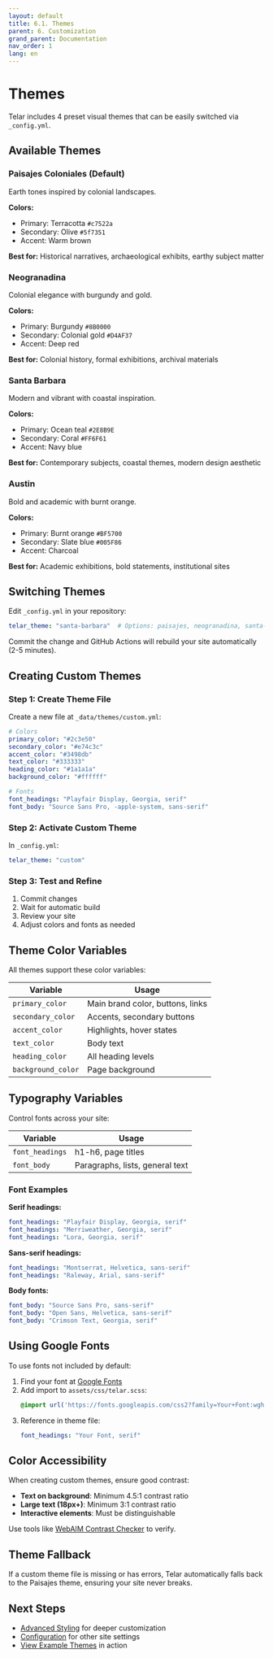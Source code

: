 ```yaml
---
layout: default
title: 6.1. Themes
parent: 6. Customization
grand_parent: Documentation
nav_order: 1
lang: en
---
```


# Themes

Telar includes 4 preset visual themes that can be easily switched via `_config.yml`.

## Available Themes

### Paisajes Coloniales (Default)

Earth tones inspired by colonial landscapes.

**Colors:**
- Primary: Terracotta `#c7522a`
- Secondary: Olive `#5f7351`
- Accent: Warm brown

**Best for:** Historical narratives, archaeological exhibits, earthy subject matter

### Neogranadina

Colonial elegance with burgundy and gold.

**Colors:**
- Primary: Burgundy `#8B0000`
- Secondary: Colonial gold `#D4AF37`
- Accent: Deep red

**Best for:** Colonial history, formal exhibitions, archival materials

### Santa Barbara

Modern and vibrant with coastal inspiration.

**Colors:**
- Primary: Ocean teal `#2E8B9E`
- Secondary: Coral `#FF6F61`
- Accent: Navy blue

**Best for:** Contemporary subjects, coastal themes, modern design aesthetic

### Austin

Bold and academic with burnt orange.

**Colors:**
- Primary: Burnt orange `#BF5700`
- Secondary: Slate blue `#005F86`
- Accent: Charcoal

**Best for:** Academic exhibitions, bold statements, institutional sites

## Switching Themes

Edit `_config.yml` in your repository:

```yaml
telar_theme: "santa-barbara"  # Options: paisajes, neogranadina, santa-barbara, austin
```

Commit the change and GitHub Actions will rebuild your site automatically (2-5 minutes).

## Creating Custom Themes

### Step 1: Create Theme File

Create a new file at `_data/themes/custom.yml`:

```yaml
# Colors
primary_color: "#2c3e50"
secondary_color: "#e74c3c"
accent_color: "#3498db"
text_color: "#333333"
heading_color: "#1a1a1a"
background_color: "#ffffff"

# Fonts
font_headings: "Playfair Display, Georgia, serif"
font_body: "Source Sans Pro, -apple-system, sans-serif"
```

### Step 2: Activate Custom Theme

In `_config.yml`:

```yaml
telar_theme: "custom"
```

### Step 3: Test and Refine

1. Commit changes
2. Wait for automatic build
3. Review your site
4. Adjust colors and fonts as needed

## Theme Color Variables

All themes support these color variables:

| Variable | Usage |
|----------|-------|
| `primary_color` | Main brand color, buttons, links |
| `secondary_color` | Accents, secondary buttons |
| `accent_color` | Highlights, hover states |
| `text_color` | Body text |
| `heading_color` | All heading levels |
| `background_color` | Page background |

## Typography Variables

Control fonts across your site:

| Variable | Usage |
|----------|-------|
| `font_headings` | h1-h6, page titles |
| `font_body` | Paragraphs, lists, general text |

### Font Examples

**Serif headings:**
```yaml
font_headings: "Playfair Display, Georgia, serif"
font_headings: "Merriweather, Georgia, serif"
font_headings: "Lora, Georgia, serif"
```

**Sans-serif headings:**
```yaml
font_headings: "Montserrat, Helvetica, sans-serif"
font_headings: "Raleway, Arial, sans-serif"
```

**Body fonts:**
```yaml
font_body: "Source Sans Pro, sans-serif"
font_body: "Open Sans, Helvetica, sans-serif"
font_body: "Crimson Text, Georgia, serif"
```

## Using Google Fonts

To use fonts not included by default:

1. Find your font at [Google Fonts](https://fonts.google.com/)
2. Add import to `assets/css/telar.scss`:
   ```scss
   @import url('https://fonts.googleapis.com/css2?family=Your+Font:wght@400;600;700&display=swap');
   ```
3. Reference in theme file:
   ```yaml
   font_headings: "Your Font, serif"
   ```

## Color Accessibility

When creating custom themes, ensure good contrast:

- **Text on background**: Minimum 4.5:1 contrast ratio
- **Large text (18px+)**: Minimum 3:1 contrast ratio
- **Interactive elements**: Must be distinguishable

Use tools like [WebAIM Contrast Checker](https://webaim.org/resources/contrastchecker/) to verify.

## Theme Fallback

If a custom theme file is missing or has errors, Telar automatically falls back to the Paisajes theme, ensuring your site never breaks.

## Next Steps

- [Advanced Styling](/docs/customization/styling/) for deeper customization
- [Configuration](/docs/configuration/) for other site settings
- [View Example Themes](https://ampl.clair.ucsb.edu/telar) in action
